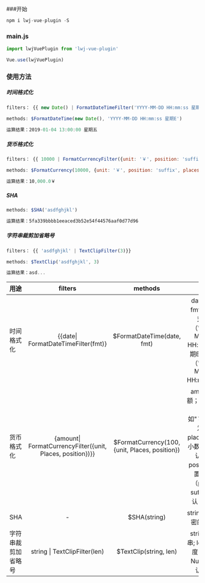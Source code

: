 ###开始
```javascript
npm i lwj-vue-plugin -S
```
### main.js
```javascript
import lwjVuePlugin from 'lwj-vue-plugin'

Vue.use(lwjVuePlugin)
```
### 使用方法
##### 时间格式化
```javascript
filters： {{ new Date() | FormatDateTimeFilter('YYYY-MM-DD HH:mm:ss 星期E')}}

methods: $FormatDateTime(new Date(), 'YYYY-MM-DD HH:mm:ss 星期E')

运算结果：2019-01-04 13:00:00 星期五
```


##### 货币格式化
```javascript
filters： {{ 10000 | FormatCurrencyFilter({unit: '￥', position: 'suffix', places: 1})}}

methods: $FormatCurrency(10000, {unit: '￥', position: 'suffix', places: 1})

运算结果：10,000.0￥
```
##### SHA
```javascript
methods: $SHA('asdfghjkl')

运算结果：5fa339bbbb1eeaced3b52e54f44576aaf0d77d96
```
##### 字符串裁剪加省略号
```javascript
filters： {{ 'asdfghjkl' | TextClipFilter(3)}}

methods: $TextClip('asdfghjkl', 3)

运算结果：asd...
```


| 用途       |            filters               | methods                     | 参数 |
| :---------  |:------------------------------:| :-------------------------: |:-------:|
| 时间格式化  | {{date\| FormatDateTimeFilter(fmt)} |  $FormatDateTime(date, fmt) | date: 时间; fmt: 时间格式，如（"YYYY-MM-DD HH:mm:ss 星期E"） 默认（"YYYY-MM-DD HH:mm:ss"）|
| 货币格式化  | {amount\| FormatCurrencyFilter({unit, Places, position})}} |  $FormatCurrency(100, {unit, Places, position}) | amount: 金额；unit: 货币符号, 如"￥"，默认为空； places：保留小数位数，默认为2， position：位置，可选（prefix、suffix），默认：prefix|
| SHA  | - |  $SHA(string) | string: 用于加密的字符串|
| 字符串裁剪加省略号| string \| TextClipFilter(len) |  $TextClip(string, len) | string: 字符串; len:截取长度， type: Number 默认： 10|